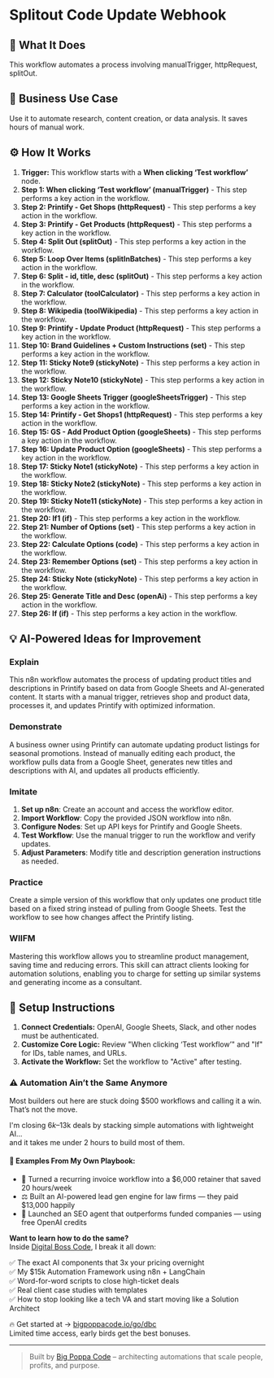 # Splitout Code Update Webhook

## 🚀 What It Does
This workflow automates a process involving manualTrigger, httpRequest, splitOut.

## 💼 Business Use Case
Use it to automate research, content creation, or data analysis. It saves hours of manual work.

## ⚙️ How It Works
1.  **Trigger:** This workflow starts with a **When clicking ‘Test workflow’** node.
2. **Step 1: When clicking ‘Test workflow’ (manualTrigger)** - This step performs a key action in the workflow.
3. **Step 2: Printify - Get Shops (httpRequest)** - This step performs a key action in the workflow.
4. **Step 3: Printify - Get Products (httpRequest)** - This step performs a key action in the workflow.
5. **Step 4: Split Out (splitOut)** - This step performs a key action in the workflow.
6. **Step 5: Loop Over Items (splitInBatches)** - This step performs a key action in the workflow.
7. **Step 6: Split - id, title, desc (splitOut)** - This step performs a key action in the workflow.
8. **Step 7: Calculator (toolCalculator)** - This step performs a key action in the workflow.
9. **Step 8: Wikipedia (toolWikipedia)** - This step performs a key action in the workflow.
10. **Step 9: Printify - Update Product (httpRequest)** - This step performs a key action in the workflow.
11. **Step 10: Brand Guidelines + Custom Instructions (set)** - This step performs a key action in the workflow.
12. **Step 11: Sticky Note9 (stickyNote)** - This step performs a key action in the workflow.
13. **Step 12: Sticky Note10 (stickyNote)** - This step performs a key action in the workflow.
14. **Step 13: Google Sheets Trigger (googleSheetsTrigger)** - This step performs a key action in the workflow.
15. **Step 14: Printify - Get Shops1 (httpRequest)** - This step performs a key action in the workflow.
16. **Step 15: GS - Add Product Option (googleSheets)** - This step performs a key action in the workflow.
17. **Step 16: Update Product Option (googleSheets)** - This step performs a key action in the workflow.
18. **Step 17: Sticky Note1 (stickyNote)** - This step performs a key action in the workflow.
19. **Step 18: Sticky Note2 (stickyNote)** - This step performs a key action in the workflow.
20. **Step 19: Sticky Note11 (stickyNote)** - This step performs a key action in the workflow.
21. **Step 20: If1 (if)** - This step performs a key action in the workflow.
22. **Step 21: Number of Options (set)** - This step performs a key action in the workflow.
23. **Step 22: Calculate Options (code)** - This step performs a key action in the workflow.
24. **Step 23: Remember Options (set)** - This step performs a key action in the workflow.
25. **Step 24: Sticky Note (stickyNote)** - This step performs a key action in the workflow.
26. **Step 25: Generate Title and Desc (openAi)** - This step performs a key action in the workflow.
27. **Step 26: If (if)** - This step performs a key action in the workflow.

## 💡 AI-Powered Ideas for Improvement
### Explain
This n8n workflow automates the process of updating product titles and descriptions in Printify based on data from Google Sheets and AI-generated content. It starts with a manual trigger, retrieves shop and product data, processes it, and updates Printify with optimized information.

### Demonstrate
A business owner using Printify can automate updating product listings for seasonal promotions. Instead of manually editing each product, the workflow pulls data from a Google Sheet, generates new titles and descriptions with AI, and updates all products efficiently.

### Imitate
1. **Set up n8n**: Create an account and access the workflow editor.
2. **Import Workflow**: Copy the provided JSON workflow into n8n.
3. **Configure Nodes**: Set up API keys for Printify and Google Sheets.
4. **Test Workflow**: Use the manual trigger to run the workflow and verify updates.
5. **Adjust Parameters**: Modify title and description generation instructions as needed.

### Practice
Create a simple version of this workflow that only updates one product title based on a fixed string instead of pulling from Google Sheets. Test the workflow to see how changes affect the Printify listing.

### WIIFM
Mastering this workflow allows you to streamline product management, saving time and reducing errors. This skill can attract clients looking for automation solutions, enabling you to charge for setting up similar systems and generating income as a consultant.

## 🔧 Setup Instructions
1. **Connect Credentials:** OpenAI, Google Sheets, Slack, and other nodes must be authenticated.
2. **Customize Core Logic:** Review "When clicking ‘Test workflow’" and "If" for IDs, table names, and URLs.
3. **Activate the Workflow:** Set the workflow to "Active" after testing.

### ⚠️ Automation Ain’t the Same Anymore

Most builders out here are stuck doing $500 workflows and calling it a win.  
That’s not the move.  

I'm closing $6k–$13k deals by stacking simple automations with lightweight AI...  
and it takes me under 2 hours to build most of them.

#### 🧠 Examples From My Own Playbook:
- 🔁 Turned a recurring invoice workflow into a $6,000 retainer that saved 20 hours/week  
- ⚖️ Built an AI-powered lead gen engine for law firms — they paid $13,000 happily  
- 🚀 Launched an SEO agent that outperforms funded companies — using free OpenAI credits  

**Want to learn how to do the same?**  
Inside [Digital Boss Code](https://bigpoppacode.io/go/dbc), I break it all down:

✅ The exact AI components that 3x your pricing overnight  
✅ My $15k Automation Framework using n8n + LangChain  
✅ Word-for-word scripts to close high-ticket deals  
✅ Real client case studies with templates  
✅ How to stop looking like a tech VA and start moving like a Solution Architect  

🔥 Get started at → [bigpoppacode.io/go/dbc](https://bigpoppacode.io/go/dbc)  
Limited time access, early birds get the best bonuses.

---
> Built by [Big Poppa Code](https://bigpoppacode.io) – architecting automations that scale people, profits, and purpose.
